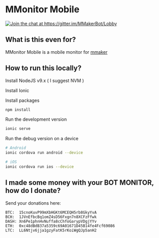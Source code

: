 # MMonitor Mobile

<a href="https://gitter.im/MMakerBot/Lobby?utm_source=badge&utm_medium=badge&utm_campaign=pr-badge&utm_content=badge"><img alt="Join the chat at https://gitter.im/MMakerBot/Lobby" src="https://badges.gitter.im/MMakerBot/Lobby.svg"></a>

## What is this even for?

MMonitor Mobile is a mobile monitor for [mmaker](https://gibhub.com/mxaddict/mmaker)

## How to run this locally?

Install NodeJS v9.x ( I suggest NVM )

Install Ionic

Install packages

```bash
npm install
```

Run the development version

```bash
ionic serve
```

Run the debug version on a device

```bash
# Android
ionic cordova run android --device

# iOS
ionic cordova run ios --device
```

## I made some money with your BOT MONITOR, how do I donate?

Send your donations here:

```
BTC:  15cnoKuvP99mXbHGKt6MCEQH5rb8GkyYvA
BCH:  1JVnEfbcBq1omZ4sD56Fxgn7n8XCFzFfwk
DASH: Xn6Pe1phnHvNuffa8cChfoGarypVDgjYYv
ETH:  0xc48dBdB37a5359c69A01671D45B14fe4Fcf69086
LTC:  LL6Ntjv6jja1gzyFatK5rKoiWgQJp5anH2
```
